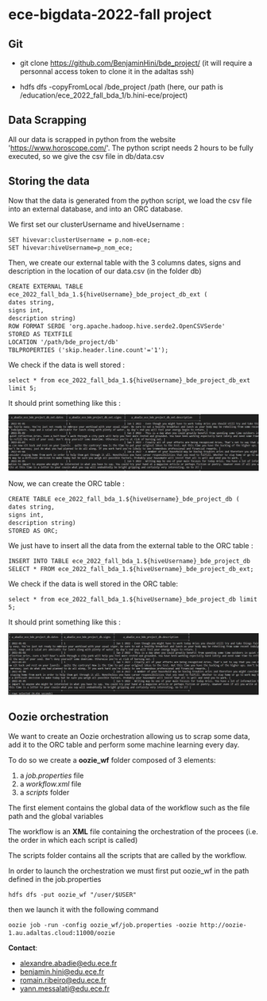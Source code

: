 # ece-bigdata-2022-fall project

## Git
- git clone https://github.com/BenjaminHini/bde_project/ (it will require a personnal access token to clone it in the adaltas ssh)

- hdfs dfs -copyFromLocal /bde_project /path (here, our path is /education/ece_2022_fall_bda_1/b.hini-ece/project)

## Data Scrapping

All our data is scrapped in python from the website 'https://www.horoscope.com/'.
The python script needs 2 hours to be fully executed, so we give the csv file in db/data.csv

## Storing the data

Now that the data is generated from the python script, we load the csv file into an external database, and into an ORC database.

We first set our clusterUsername and hiveUsername :

```
SET hivevar:clusterUsername = p.nom-ece;
SET hivevar:hiveUsername=p_nom_ece; 
```

Then, we create our external table with the 3 columns dates, signs and description in the location of our data.csv (in the folder db)

```
CREATE EXTERNAL TABLE ece_2022_fall_bda_1.${hiveUsername}_bde_project_db_ext (
dates string,
signs int,
description string)
ROW FORMAT SERDE 'org.apache.hadoop.hive.serde2.OpenCSVSerde'
STORED AS TEXTFILE
LOCATION '/path/bde_project/db'
TBLPROPERTIES ('skip.header.line.count'='1');
```

We check if the data is well stored : 
```
select * from ece_2022_fall_bda_1.${hiveUsername}_bde_project_db_ext limit 5;
```

It should print something like this : 

![Ext db](img/ext_db.jpg)


Now, we can create the ORC table : 

```
CREATE TABLE ece_2022_fall_bda_1.${hiveUsername}_bde_project_db (
dates string,
signs int,
description string)
STORED AS ORC;
```

We just have to insert all the data from the external table to the ORC table :
```
INSERT INTO TABLE ece_2022_fall_bda_1.${hiveUsername}_bde_project_db SELECT * FROM ece_2022_fall_bda_1.${hiveUsername}_bde_project_db_ext;
```

We check if the data is well stored in the ORC table: 
```
select * from ece_2022_fall_bda_1.${hiveUsername}_bde_project_db limit 5;
```

It should print something like this : 

![ORC db](img/orc_db.jpg)



##	Oozie orchestration

We want to create an Oozie orchestration allowing us to scrap some data, add it to the ORC table and perform some machine learning every day.

To do so we create a **oozie_wf** folder composed of 3 elements:

1. a *job.properties* file
2. a *workflow.xml* file
3. a *scripts* folder

The first element contains the global data of the workflow such as the file path and the global variables

The workflow is an **XML** file containing the orchestration of the procees (i.e. the order in which each script is called)

The scripts folder contains all the scripts that are called by the workflow.

In order to launch the orchestration we must first put oozie_wf in the path defined in the job.properties

```hive
hdfs dfs -put oozie_wf "/user/$USER"
```

then we launch it with the following command

````hive
oozie job -run -config oozie_wf/job.properties -oozie http://oozie-1.au.adaltas.cloud:11000/oozie
````



**Contact**: 
- alexandre.abadie@edu.ece.fr
- benjamin.hini@edu.ece.fr
- romain.ribeiro@edu.ece.fr
- yann.messalati@edu.ece.fr
